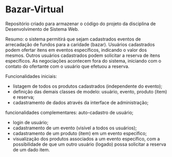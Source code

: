 # Bazar-Virtual
Repositório criado para armazenar o código do projeto da disciplina de Desenvolvimento de Sistema Web. 

Resumo: o sistema permitirá que sejam cadastrados eventos de arrecadação de fundos para a caridade (bazar). Usuários cadastrados podem ofertar itens em eventos específicos, indicando o valor dos mesmos. Outros usuários cadastrados podem solicitar a reserva de itens específicos. As negociações acontecem fora do sistema, iniciando com o contato do ofertante com o usuário que efetuou a reserva. 

Funcionalidades iniciais: 
* listagem de todos os produtos cadastrados (independente do evento); 
* definição das demais classes de modelo: usuário, evento, produto (item) e reserva; 
* cadastramento de dados através da interface de administração; 

funcionalidades complementares:  auto-cadastro de usuário; 
* login de usuário; 
* cadastramento de um evento (visível a todos os usuários); 
* cadastramento de um produto (item) em um evento específico; 
* visualização dos produtos associados a um evento específico, com a possibilidade de que um outro usuário (logado) possa solicitar a reserva de um dado item.
